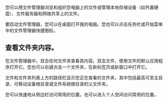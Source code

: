 

您可以用文件管理器浏览和组织您电脑上的文件或管理本地存储设备（如外置硬盘）、文件服务器和网络共享上的文件。

要启动文件管理器，您可以在桌面打开我的电脑。您也可以点击任务栏或开始菜单中的文件管理器快捷图标。

## 查看文件夹内容。
在文件管理器中，双击任何文件夹查看其内容。双击文件，使用文件的默认应用程序打开它。您也可以右键点击一个文件夹，在新标签页或新窗口中打开它。

文件和文件夹列表上方的路径栏显示您正在查看的文件夹，其中包括最高可至主目录、可移动设备根目录或文件系统根目录的父文件夹。

您可以快速地从侧边栏访问常用的位置。也可以进入个人空间访问常用的位置。
